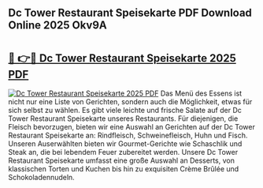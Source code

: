 ## Dc Tower Restaurant Speisekarte PDF Download Online 2025 Okv9A

# <h2><a href="http://gc9g8q.nevu.top/?p=Dc+Tower+Restaurant+Speisekarte">🔗 👉🔴 Dc Tower Restaurant Speisekarte 2025 PDF</a></h2>

[![Dc Tower Restaurant Speisekarte 2025 PDF](https://i.imgur.com/dBaPXMq.png)](http://gc9g8q.nevu.top/?p=Dc+Tower+Restaurant+Speisekarte)
Das Menü des Essens ist nicht nur eine Liste von Gerichten, sondern auch die Möglichkeit, etwas für sich selbst zu wählen. Es gibt viele leichte und frische Salate auf der Dc Tower Restaurant Speisekarte unseres Restaurants. Für diejenigen, die Fleisch bevorzugen, bieten wir eine Auswahl an Gerichten auf der Dc Tower Restaurant Speisekarte an: Rindfleisch, Schweinefleisch, Huhn und Fisch. Unseren Auserwählten bieten wir Gourmet-Gerichte wie Schaschlik und Steak an, die bei lebendem Feuer zubereitet werden. Unsere Dc Tower Restaurant Speisekarte umfasst eine große Auswahl an Desserts, von klassischen Torten und Kuchen bis hin zu exquisiten Crème Brûlée und Schokoladennudeln.
